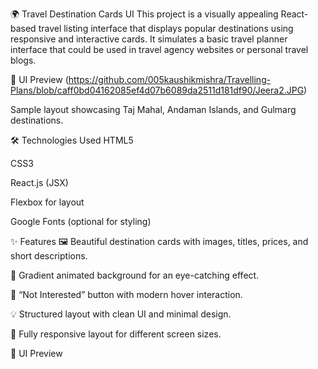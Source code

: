 🌍 Travel Destination Cards UI
This project is a visually appealing React-based travel listing interface that displays popular destinations using responsive and interactive cards. It simulates a basic travel planner interface that could be used in travel agency websites or personal travel blogs.

📸 UI Preview
(https://github.com/005kaushikmishra/Travelling-Plans/blob/caff0bd04162085ef4d07b6089da2511d181df90/Jeera2.JPG)

Sample layout showcasing Taj Mahal, Andaman Islands, and Gulmarg destinations.

🛠️ Technologies Used
HTML5

CSS3

React.js (JSX)

Flexbox for layout

Google Fonts (optional for styling)

✨ Features
🖼️ Beautiful destination cards with images, titles, prices, and short descriptions.

🎨 Gradient animated background for an eye-catching effect.

💬 “Not Interested” button with modern hover interaction.

💡 Structured layout with clean UI and minimal design.

📱 Fully responsive layout for different screen sizes.

📸 UI Preview
